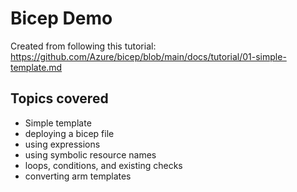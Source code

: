 # Bicep Demo

Created from following this tutorial: https://github.com/Azure/bicep/blob/main/docs/tutorial/01-simple-template.md

## Topics covered
- Simple template
- deploying a bicep file
- using expressions
- using symbolic resource names
- loops, conditions, and existing checks
- converting arm templates
